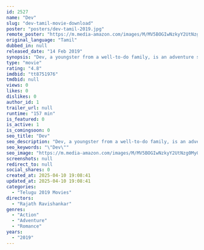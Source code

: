```yaml
---
id: 2527
name: "Dev"
slug: "dev-tamil-movie-download"
poster: "posters/dev-tamil-2019.jpg"
remote_poster: "https://m.media-amazon.com/images/M/MV5BOGIwNzkyY2UtNzg0My00MzY5LTgzZTYtMjE2MmU0NTI2YjUzXkEyXkFqcGc@._V1_SX300.jpg"
original_language: "Tamil"
dubbed_in: null
released_date: "14 Feb 2019"
synopsis: "Dev, a youngster from a well-to-do family, is an adventure seeker. When his friend playfully tries to set him up with Meghna, a businesswoman who has no time for love, Dev has to embark on an adventure of another kind."
type: "movie"
rating: "4.8"
imdbid: "tt8751976"
tmdbid: null
views: 0
likes: 0
dislikes: 0
author_id: 1
trailer_url: null
runtime: "157 min"
is_featured: 0
is_active: 1
is_comingsoon: 0
seo_title: "Dev"
seo_description: "Dev, a youngster from a well-to-do family, is an adventure seeker. When his friend playfully tries to set him up with Meghna, a businesswoman who has no time for love, Dev has to embark on an adventure of another kind."
seo_keywords: "\"Dev\""
seo_image: "https://m.media-amazon.com/images/M/MV5BOGIwNzkyY2UtNzg0My00MzY5LTgzZTYtMjE2MmU0NTI2YjUzXkEyXkFqcGc@._V1_SX300.jpg"
screenshots: null
redirect_to: null
social_shares: 0
created_at: 2025-04-10 19:08:41
updated_at: 2025-04-10 19:08:41
categories:
  - "Telugu 2019 Movies"
directors:
  - "Rajath Ravishankar"
genres:
  - "Action"
  - "Adventure"
  - "Romance"
years:
  - "2019"
---
```

